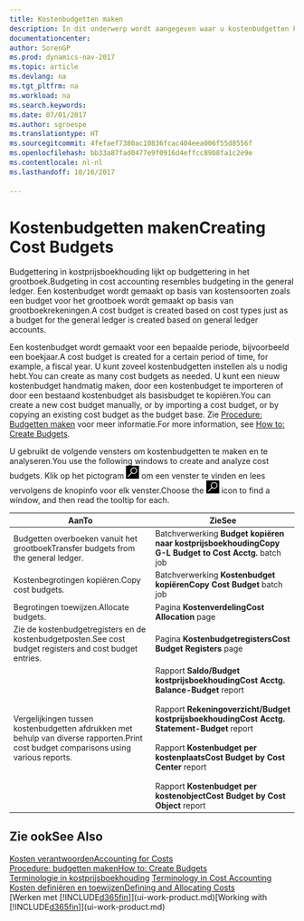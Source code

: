 ```yaml
---
title: Kostenbudgetten maken
description: In dit onderwerp wordt aangegeven waar u kostenbudgetten kunt maken en analyseren.
documentationcenter: 
author: SorenGP
ms.prod: dynamics-nav-2017
ms.topic: article
ms.devlang: na
ms.tgt_pltfrm: na
ms.workload: na
ms.search.keywords: 
ms.date: 07/01/2017
ms.author: sgroespe
ms.translationtype: HT
ms.sourcegitcommit: 4fefaef7380ac10836fcac404eea006f55d8556f
ms.openlocfilehash: bb33a87fad0477e9f0916d4effcc89b8fa1c2e9e
ms.contentlocale: nl-nl
ms.lasthandoff: 10/16/2017

---
```

# <a name="creating-cost-budgets"></a><span data-ttu-id="dbd20-103">Kostenbudgetten maken</span><span class="sxs-lookup"><span data-stu-id="dbd20-103">Creating Cost Budgets</span></span>
<span data-ttu-id="dbd20-104">Budgettering in kostprijsboekhouding lijkt op budgettering in het grootboek.</span><span class="sxs-lookup"><span data-stu-id="dbd20-104">Budgeting in cost accounting resembles budgeting in the general ledger.</span></span> <span data-ttu-id="dbd20-105">Een kostenbudget wordt gemaakt op basis van kostensoorten zoals een budget voor het grootboek wordt gemaakt op basis van grootboekrekeningen.</span><span class="sxs-lookup"><span data-stu-id="dbd20-105">A cost budget is created based on cost types just as a budget for the general ledger is created based on general ledger accounts.</span></span>  

<span data-ttu-id="dbd20-106">Een kostenbudget wordt gemaakt voor een bepaalde periode, bijvoorbeeld een boekjaar.</span><span class="sxs-lookup"><span data-stu-id="dbd20-106">A cost budget is created for a certain period of time, for example, a fiscal year.</span></span> <span data-ttu-id="dbd20-107">U kunt zoveel kostenbudgetten instellen als u nodig hebt.</span><span class="sxs-lookup"><span data-stu-id="dbd20-107">You can create as many cost budgets as needed.</span></span> <span data-ttu-id="dbd20-108">U kunt een nieuw kostenbudget handmatig maken, door een kostenbudget te importeren of door een bestaand kostenbudget als basisbudget te kopiëren.</span><span class="sxs-lookup"><span data-stu-id="dbd20-108">You can create a new cost budget manually, or by importing a cost budget, or by copying an existing cost budget as the budget base.</span></span> <span data-ttu-id="dbd20-109">Zie [Procedure: Budgetten maken](finance-how-create-budgets.md) voor meer informatie.</span><span class="sxs-lookup"><span data-stu-id="dbd20-109">For more information, see [How to: Create Budgets](finance-how-create-budgets.md).</span></span>

<span data-ttu-id="dbd20-110">U gebruikt de volgende vensters om kostenbudgetten te maken en te analyseren.</span><span class="sxs-lookup"><span data-stu-id="dbd20-110">You use the following windows to create and analyze cost budgets.</span></span> <span data-ttu-id="dbd20-111">Klik op het pictogram ![Zoeken naar pagina of rapport](media/ui-search/search_small.png "pictogram Zoeken naar pagina of rapport") om een venster te vinden en lees vervolgens de knopinfo voor elk venster.</span><span class="sxs-lookup"><span data-stu-id="dbd20-111">Choose the ![Search for Page or Report](media/ui-search/search_small.png "Search for Page or Report icon") icon to find a window, and then read the tooltip for each.</span></span>

|<span data-ttu-id="dbd20-112">Aan</span><span class="sxs-lookup"><span data-stu-id="dbd20-112">To</span></span>|<span data-ttu-id="dbd20-113">Zie</span><span class="sxs-lookup"><span data-stu-id="dbd20-113">See</span></span>|  
|--------|---------|  
|<span data-ttu-id="dbd20-114">Budgetten overboeken vanuit het grootboek</span><span class="sxs-lookup"><span data-stu-id="dbd20-114">Transfer budgets from the general ledger.</span></span>|<span data-ttu-id="dbd20-115">Batchverwerking **Budget kopiëren naar kostprijsboekhouding**</span><span class="sxs-lookup"><span data-stu-id="dbd20-115">**Copy G-L Budget to Cost Acctg.** batch job</span></span>|  
|<span data-ttu-id="dbd20-116">Kostenbegrotingen kopiëren.</span><span class="sxs-lookup"><span data-stu-id="dbd20-116">Copy cost budgets.</span></span>|<span data-ttu-id="dbd20-117">Batchverwerking **Kostenbudget kopiëren**</span><span class="sxs-lookup"><span data-stu-id="dbd20-117">**Copy Cost Budget** batch job</span></span>|  
|<span data-ttu-id="dbd20-118">Begrotingen toewijzen.</span><span class="sxs-lookup"><span data-stu-id="dbd20-118">Allocate budgets.</span></span>|<span data-ttu-id="dbd20-119">Pagina **Kostenverdeling**</span><span class="sxs-lookup"><span data-stu-id="dbd20-119">**Cost Allocation** page</span></span>|  
|<span data-ttu-id="dbd20-120">Zie de kostenbudgetregisters en de kostenbudgetposten.</span><span class="sxs-lookup"><span data-stu-id="dbd20-120">See cost budget registers and cost budget entries.</span></span>|<span data-ttu-id="dbd20-121">Pagina **Kostenbudgetregisters**</span><span class="sxs-lookup"><span data-stu-id="dbd20-121">**Cost Budget Registers** page</span></span>|  
|<span data-ttu-id="dbd20-122">Vergelijkingen tussen kostenbudgetten afdrukken met behulp van diverse rapporten.</span><span class="sxs-lookup"><span data-stu-id="dbd20-122">Print cost budget comparisons using various reports.</span></span>|<span data-ttu-id="dbd20-123">Rapport **Saldo/Budget kostprijsboekhouding**</span><span class="sxs-lookup"><span data-stu-id="dbd20-123">**Cost Acctg. Balance-Budget** report</span></span><br /><br /> <span data-ttu-id="dbd20-124">Rapport **Rekeningoverzicht/Budget kostprijsboekhouding**</span><span class="sxs-lookup"><span data-stu-id="dbd20-124">**Cost Acctg. Statement-Budget** report</span></span><br /><br /> <span data-ttu-id="dbd20-125">Rapport **Kostenbudget per kostenplaats**</span><span class="sxs-lookup"><span data-stu-id="dbd20-125">**Cost Budget by Cost Center** report</span></span><br /><br /> <span data-ttu-id="dbd20-126">Rapport **Kostenbudget per kostenobject**</span><span class="sxs-lookup"><span data-stu-id="dbd20-126">**Cost Budget by Cost Object** report</span></span>|  

## <a name="see-also"></a><span data-ttu-id="dbd20-127">Zie ook</span><span class="sxs-lookup"><span data-stu-id="dbd20-127">See Also</span></span>  
[<span data-ttu-id="dbd20-128">Kosten verantwoorden</span><span class="sxs-lookup"><span data-stu-id="dbd20-128">Accounting for Costs</span></span>](finance-manage-cost-accounting.md)  
[<span data-ttu-id="dbd20-129">Procedure: budgetten maken</span><span class="sxs-lookup"><span data-stu-id="dbd20-129">How to: Create Budgets</span></span>](finance-how-create-budgets.md)  
<span data-ttu-id="dbd20-130">[Terminologie in kostprijsboekhouding](finance-terminology-in-cost-accounting.md) </span><span class="sxs-lookup"><span data-stu-id="dbd20-130">[Terminology in Cost Accounting](finance-terminology-in-cost-accounting.md) </span></span>  
[<span data-ttu-id="dbd20-131">Kosten definiëren en toewijzen</span><span class="sxs-lookup"><span data-stu-id="dbd20-131">Defining and Allocating Costs</span></span>](finance-define-and-allocate-costs.md)  
<span data-ttu-id="dbd20-132">[Werken met [!INCLUDE[d365fin](includes/d365fin_md.md)]](ui-work-product.md)</span><span class="sxs-lookup"><span data-stu-id="dbd20-132">[Working with [!INCLUDE[d365fin](includes/d365fin_md.md)]](ui-work-product.md)</span></span>


